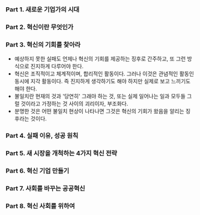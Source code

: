 ### Part 1. 새로운 기업가의 시대
### Part 2. 혁신이란 무엇인가
### Part 3. 혁신의 기회를 찾아라
- 예상하지 못한 실패도 언제나 혁신의 기회를 제공하는 징후로 간주하고, 또 그런 방식으로 진지하게 다루어야 한다.
- 혁신은 조직적이고 체계적이며, 합리적인 활동이다. 그러나 이것은 관념적인 활동인 동시에 지각 활동이다. 즉 진지하게 생각하기도 해야 하지만 실제로 보고 느끼기도 해야 한다.
- 불일치란 현재의 것과 '당연히' 그래야 하는 것, 또는 실제 일어나는 일과 모두들 그럴 것이라고 가정하는 것 사이의 괴리이자, 부조화다.
- 분명한 것은 어떤 불일치 현상이 나타나면 그것은 혁신의 기회가 왔음을 알리는 징후라는 것이다.
### Part 4. 실패 이유, 성공 원칙
### Part 5. 새 시장을 개척하는 4가지 혁신 전략
### Part 6. 혁신 기업 만들기
### Part 7. 사회를 바꾸는 공공혁신
### Part 8. 혁신 사회를 위하여 
